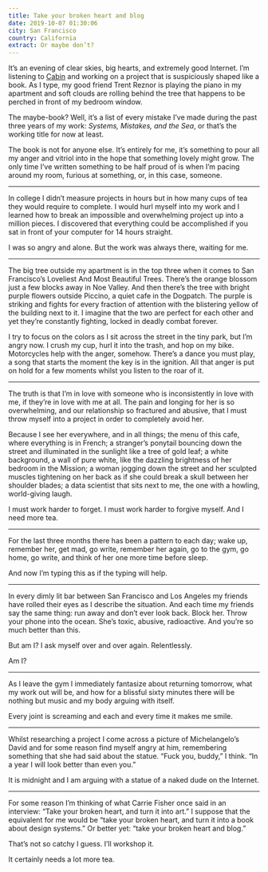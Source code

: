 ```yaml
---
title: Take your broken heart and blog
date: 2019-10-07 01:30:06
city: San Francisco
country: California
extract: Or maybe don’t?
---
```


It’s an evening of clear skies, big hearts, and extremely good Internet. I’m listening to [Cabin](https://open.spotify.com/playlist/6V3hYPBCzmF1IsHRePRD8p?si=-hz8smAORcusz9tmiaRALQ) and working on a project that is suspiciously shaped like a book. As I type, my good friend Trent Reznor is playing the piano in my apartment and soft clouds are rolling behind the tree that happens to be perched in front of my bedroom window.

The maybe-book? Well, it’s a list of every mistake I’ve made during the past three years of my work: _Systems, Mistakes, and the Sea_, or that’s the working title for now at least.

The book is not for anyone else. It’s entirely for me, it’s something to pour all my anger and vitriol into in the hope that something lovely might grow. The only time I’ve written something to be half proud of is when I’m pacing around my room, furious at something, or, in this case, someone.

---

In college I didn’t measure projects in hours but in how many cups of tea they would require to complete. I would hurl myself into my work and I learned how to break an impossible and overwhelming project up into a million pieces. I discovered that everything could be accomplished if you sat in front of your computer for 14 hours straight.

I was so angry and alone. But the work was always there, waiting for me.

---

The big tree outside my apartment is in the top three when it comes to San Francisco’s Loveliest And Most Beautiful Trees. There’s the orange blossom just a few blocks away in Noe Valley. And then there’s the tree with bright purple flowers outside Piccino, a quiet cafe in the Dogpatch. The purple is striking and fights for every fraction of attention with the blistering yellow of the building next to it. I imagine that the two are perfect for each other and yet they’re constantly fighting, locked in deadly combat forever.

I try to focus on the colors as I sit across the street in the tiny park, but I’m angry now. I crush my cup, hurl it into the trash, and hop on my bike. Motorcycles help with the anger, somehow. There’s a dance you must play, a song that starts the moment the key is in the ignition. All that anger is put on hold for a few moments whilst you listen to the roar of it.

---

The truth is that I’m in love with someone who is inconsistently in love with me, if they’re in love with me at all. The pain and longing for her is so overwhelming, and our relationship so fractured and abusive, that I must throw myself into a project in order to completely avoid her.

Because I see her everywhere, and in all things; the menu of this cafe, where everything is in French; a stranger’s ponytail bouncing down the street and illuminated in the sunlight like a tree of gold leaf; a white background, a wall of pure white, like the dazzling brightness of her bedroom in the Mission; a woman jogging down the street and her sculpted muscles tightening on her back as if she could break a skull between her shoulder blades; a data scientist that sits next to me, the one with a howling, world-giving laugh.

I must work harder to forget. I must work harder to forgive myself. And I need more tea.

---

For the last three months there has been a pattern to each day; wake up, remember her, get mad, go write, remember her again, go to the gym, go home, go write, and think of her one more time before sleep.

And now I’m typing this as if the typing will help.

---

In every dimly lit bar between San Francisco and Los Angeles my friends have rolled their eyes as I describe the situation. And each time my friends say the same thing: run away and don’t ever look back. Block her. Throw your phone into the ocean. She’s toxic, abusive, radioactive. And you’re so much better than this.

But am I? I ask myself over and over again. Relentlessly.

Am I?

---

As I leave the gym I immediately fantasize about returning tomorrow, what my work out will be, and how for a blissful sixty minutes there will be nothing but music and my body arguing with itself.

Every joint is screaming and each and every time it makes me smile.

---

Whilst researching a project I come across a picture of Michelangelo’s David and for some reason find myself angry at him, remembering something that she had said about the statue. “Fuck you, buddy,” I think. “In a year I will look better than even you.”

It is midnight and I am arguing with a statue of a naked dude on the Internet.

---

For some reason I’m thinking of what Carrie Fisher once said in an interview: “Take your broken heart, and turn it into art.” I suppose that the equivalent for me would be “take your broken heart, and turn it into a book about design systems.” Or better yet: “take your broken heart and blog.”

That’s not so catchy I guess. I’ll workshop it.

It certainly needs a lot more tea.
